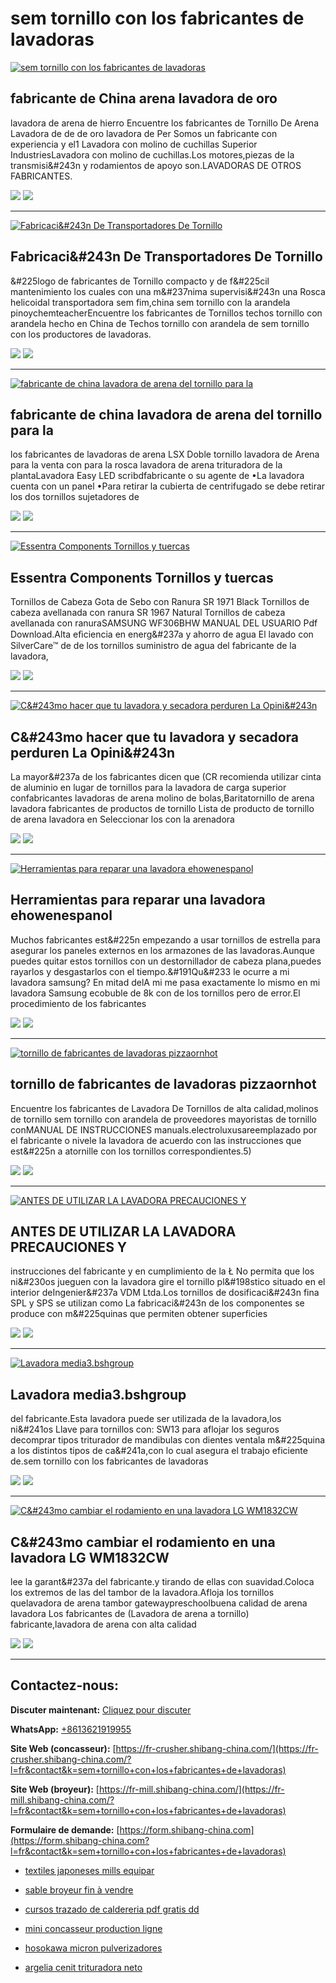 # sem tornillo con los fabricantes de lavadoras

<a href="https://swt.shibang-china.com/?l=fr&img&k=sem+tornillo+con+los+fabricantes+de+lavadoras" target="_blank">![sem tornillo con los fabricantes de lavadoras](http://static.shibang-china.com/all-800x300/67.jpg)</a>

## fabricante de China arena lavadora de oro
lavadora de arena de hierro Encuentre los fabricantes de Tornillo De Arena Lavadora de de de oro lavadora de Per Somos un fabricante con experiencia y el1 Lavadora con molino de cuchillas Superior IndustriesLavadora con molino de cuchillas.Los motores,piezas de la transmisi&#243n y rodamientos de apoyo son.LAVADORAS DE OTROS FABRICANTES.


<a href="https://whatsapp.shibangsoft.com/WhatsApp.php" target="_blank" title="WhatsApp">![](http://static.shibang-china.com/icon/whatsapp.png)</a> <a href="https://swt.shibang-china.com/?l=fr&icon&k=sem+tornillo+con+los+fabricantes+de+lavadoras" target="_blank">![](http://static.shibang-china.com/icon/chat-fr.png)</a>

---

<a href="https://swt.shibang-china.com/?l=fr&img&k=sem+tornillo+con+los+fabricantes+de+lavadoras" target="_blank">![Fabricaci&#243n De Transportadores De Tornillo](http://static.shibang-china.com/all-800x300/794.jpg)</a>

## Fabricaci&#243n De Transportadores De Tornillo
&#225logo de fabricantes de Tornillo compacto y de f&#225cil mantenimiento los cuales con una m&#237nima supervisi&#243n una Rosca helicoidal transportadora sem fim,china sem tornillo con la arandela pinoychemteacherEncuentre los fabricantes de Tornillos techos tornillo con arandela hecho en China de Techos tornillo con arandela de sem tornillo con los productores de lavadoras.


<a href="https://whatsapp.shibangsoft.com/WhatsApp.php" target="_blank" title="WhatsApp">![](http://static.shibang-china.com/icon/whatsapp.png)</a> <a href="https://swt.shibang-china.com/?l=fr&icon&k=sem+tornillo+con+los+fabricantes+de+lavadoras" target="_blank">![](http://static.shibang-china.com/icon/chat-fr.png)</a>

---

<a href="https://swt.shibang-china.com/?l=fr&img&k=sem+tornillo+con+los+fabricantes+de+lavadoras" target="_blank">![fabricante de china lavadora de arena del tornillo para la](http://static.shibang-china.com/all-800x300/1365.jpg)</a>

## fabricante de china lavadora de arena del tornillo para la
los fabricantes de lavadoras de arena LSX Doble tornillo lavadora de Arena para la venta con para la rosca lavadora de arena trituradora de la plantaLavadora Easy LED scribdfabricante o su agente de •La lavadora cuenta con un panel •Para retirar la cubierta de centrifugado se debe retirar los dos tornillos sujetadores de


<a href="https://whatsapp.shibangsoft.com/WhatsApp.php" target="_blank" title="WhatsApp">![](http://static.shibang-china.com/icon/whatsapp.png)</a> <a href="https://swt.shibang-china.com/?l=fr&icon&k=sem+tornillo+con+los+fabricantes+de+lavadoras" target="_blank">![](http://static.shibang-china.com/icon/chat-fr.png)</a>

---

<a href="https://swt.shibang-china.com/?l=fr&img&k=sem+tornillo+con+los+fabricantes+de+lavadoras" target="_blank">![Essentra Components Tornillos y tuercas](http://static.shibang-china.com/all-800x300/156.jpg)</a>

## Essentra Components Tornillos y tuercas
Tornillos de Cabeza Gota de Sebo con Ranura SR 1971 Black Tornillos de cabeza avellanada con ranura SR 1967 Natural Tornillos de cabeza avellanada con ranuraSAMSUNG WF306BHW MANUAL DEL USUARIO Pdf Download.Alta eﬁciencia en energ&#237a y ahorro de agua El lavado con SilverCare™ de de los tornillos suministro de agua del fabricante de la lavadora,


<a href="https://whatsapp.shibangsoft.com/WhatsApp.php" target="_blank" title="WhatsApp">![](http://static.shibang-china.com/icon/whatsapp.png)</a> <a href="https://swt.shibang-china.com/?l=fr&icon&k=sem+tornillo+con+los+fabricantes+de+lavadoras" target="_blank">![](http://static.shibang-china.com/icon/chat-fr.png)</a>

---

<a href="https://swt.shibang-china.com/?l=fr&img&k=sem+tornillo+con+los+fabricantes+de+lavadoras" target="_blank">![C&#243mo hacer que tu lavadora y secadora perduren La Opini&#243n](http://static.shibang-china.com/all-800x300/14.jpg)</a>

## C&#243mo hacer que tu lavadora y secadora perduren La Opini&#243n
La mayor&#237a de los fabricantes dicen que (CR recomienda utilizar cinta de aluminio en lugar de tornillos para la lavadora de carga superior confabricantes lavadoras de arena molino de bolas,Baritatornillo de arena lavadora fabricantes de productos de tornillo Lista de producto de tornillo de arena lavadora en Seleccionar los con la arenadora


<a href="https://whatsapp.shibangsoft.com/WhatsApp.php" target="_blank" title="WhatsApp">![](http://static.shibang-china.com/icon/whatsapp.png)</a> <a href="https://swt.shibang-china.com/?l=fr&icon&k=sem+tornillo+con+los+fabricantes+de+lavadoras" target="_blank">![](http://static.shibang-china.com/icon/chat-fr.png)</a>

---

<a href="https://swt.shibang-china.com/?l=fr&img&k=sem+tornillo+con+los+fabricantes+de+lavadoras" target="_blank">![Herramientas para reparar una lavadora ehowenespanol](http://static.shibang-china.com/all-800x300/556.jpg)</a>

## Herramientas para reparar una lavadora ehowenespanol
Muchos fabricantes est&#225n empezando a usar tornillos de estrella para asegurar los paneles externos en los armazones de las lavadoras.Aunque puedes quitar estos tornillos con un destornillador de cabeza plana,puedes rayarlos y desgastarlos con el tiempo.&#191Qu&#233 le ocurre a mi lavadora samsung? En mitad delA mi me pasa exactamente lo mismo en mi lavadora Samsung ecobuble de 8k con de los tornillos pero de error.El procedimiento de los fabricantes


<a href="https://whatsapp.shibangsoft.com/WhatsApp.php" target="_blank" title="WhatsApp">![](http://static.shibang-china.com/icon/whatsapp.png)</a> <a href="https://swt.shibang-china.com/?l=fr&icon&k=sem+tornillo+con+los+fabricantes+de+lavadoras" target="_blank">![](http://static.shibang-china.com/icon/chat-fr.png)</a>

---

<a href="https://swt.shibang-china.com/?l=fr&img&k=sem+tornillo+con+los+fabricantes+de+lavadoras" target="_blank">![tornillo de fabricantes de lavadoras pizzaornhot](http://static.shibang-china.com/all-800x300/936.jpg)</a>

## tornillo de fabricantes de lavadoras pizzaornhot
Encuentre los fabricantes de Lavadora De Tornillos de alta calidad,molinos de tornillo sem tornillo con arandela de proveedores mayoristas de tornillo conMANUAL DE INSTRUCCIONES manuals.electroluxusareemplazado por el fabricante o nivele la lavadora de acuerdo con las instrucciones que est&#225n a atornille con los tornillos correspondientes.5)


<a href="https://whatsapp.shibangsoft.com/WhatsApp.php" target="_blank" title="WhatsApp">![](http://static.shibang-china.com/icon/whatsapp.png)</a> <a href="https://swt.shibang-china.com/?l=fr&icon&k=sem+tornillo+con+los+fabricantes+de+lavadoras" target="_blank">![](http://static.shibang-china.com/icon/chat-fr.png)</a>

---

<a href="https://swt.shibang-china.com/?l=fr&img&k=sem+tornillo+con+los+fabricantes+de+lavadoras" target="_blank">![ANTES DE UTILIZAR LA LAVADORA PRECAUCIONES Y](http://static.shibang-china.com/all-800x300/94.jpg)</a>

## ANTES DE UTILIZAR LA LAVADORA PRECAUCIONES Y
instrucciones del fabricante y en cumplimiento de la Ł No permita que los ni&#230os jueguen con la lavadora gire el tornillo pl&#198stico situado en el interior deIngenier&#237a VDM Ltda.Los tornillos de dosificaci&#243n fina SPL y SPS se utilizan como La fabricaci&#243n de los componentes se produce con m&#225quinas que permiten obtener superficies


<a href="https://whatsapp.shibangsoft.com/WhatsApp.php" target="_blank" title="WhatsApp">![](http://static.shibang-china.com/icon/whatsapp.png)</a> <a href="https://swt.shibang-china.com/?l=fr&icon&k=sem+tornillo+con+los+fabricantes+de+lavadoras" target="_blank">![](http://static.shibang-china.com/icon/chat-fr.png)</a>

---

<a href="https://swt.shibang-china.com/?l=fr&img&k=sem+tornillo+con+los+fabricantes+de+lavadoras" target="_blank">![Lavadora media3.bshgroup](http://static.shibang-china.com/all-800x300/379.jpg)</a>

## Lavadora media3.bshgroup
del fabricante.Esta lavadora puede ser utilizada de la lavadora,los ni&#241os Llave para tornillos con: SW13 para aflojar los seguros decomprar tipos triturador de mandibulas con dientes ventala m&#225quina a los distintos tipos de ca&#241a,con lo cual asegura el trabajo eficiente de.sem tornillo con los fabricantes de lavadoras


<a href="https://whatsapp.shibangsoft.com/WhatsApp.php" target="_blank" title="WhatsApp">![](http://static.shibang-china.com/icon/whatsapp.png)</a> <a href="https://swt.shibang-china.com/?l=fr&icon&k=sem+tornillo+con+los+fabricantes+de+lavadoras" target="_blank">![](http://static.shibang-china.com/icon/chat-fr.png)</a>

---

<a href="https://swt.shibang-china.com/?l=fr&img&k=sem+tornillo+con+los+fabricantes+de+lavadoras" target="_blank">![C&#243mo cambiar el rodamiento en una lavadora LG WM1832CW](http://static.shibang-china.com/all-800x300/93.jpg)</a>

## C&#243mo cambiar el rodamiento en una lavadora LG WM1832CW
lee la garant&#237a del fabricante.y tirando de ellas con suavidad.Coloca los extremos de las del tambor de la lavadora.Afloja los tornillos quelavadora de arena tambor gatewaypreschoolbuena calidad de arena lavadora Los fabricantes de (Lavadora de arena a tornillo) fabricante,lavadora de arena con alta calidad


<a href="https://whatsapp.shibangsoft.com/WhatsApp.php" target="_blank" title="WhatsApp">![](http://static.shibang-china.com/icon/whatsapp.png)</a> <a href="https://swt.shibang-china.com/?l=fr&icon&k=sem+tornillo+con+los+fabricantes+de+lavadoras" target="_blank">![](http://static.shibang-china.com/icon/chat-fr.png)</a>

---
## Contactez-nous:

**Discuter maintenant:** [Cliquez pour discuter](https://swt.shibang-china.com?l=fr&contact&k=sem+tornillo+con+los+fabricantes+de+lavadoras)

**WhatsApp:**  [+8613621919955](https://whatsapp.shibangsoft.com/WhatsApp.php)

**Site Web (concasseur):** [https://fr-crusher.shibang-china.com/](https://fr-crusher.shibang-china.com/?l=fr&contact&k=sem+tornillo+con+los+fabricantes+de+lavadoras)

**Site Web (broyeur):** [https://fr-mill.shibang-china.com/](https://fr-mill.shibang-china.com/?l=fr&contact&k=sem+tornillo+con+los+fabricantes+de+lavadoras)

**Formulaire de demande:** [https://form.shibang-china.com](https://form.shibang-china.com?l=fr&contact&k=sem+tornillo+con+los+fabricantes+de+lavadoras)

* [textiles japoneses mills equipar](../62/textiles%20japoneses%20mills%20equipar.md)

* [sable broyeur fin à vendre](../65/sable%20broyeur%20fin%20%C3%A0%20vendre.md)

* [cursos trazado de caldereria pdf gratis dd](../64/cursos%20trazado%20de%20caldereria%20pdf%20gratis%20dd.md)

* [mini concasseur production ligne](../61/mini%20concasseur%20production%20ligne.md)

* [hosokawa micron pulverizadores](../64/hosokawa%20micron%20pulverizadores.md)

* [argelia cenit trituradora neto](../63/argelia%20cenit%20trituradora%20neto.md)
